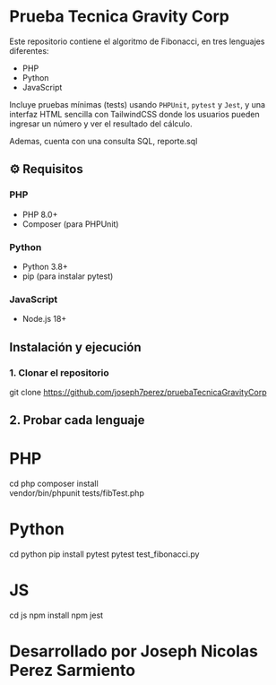 # Prueba Tecnica Gravity Corp

Este repositorio contiene el algoritmo de Fibonacci, en tres lenguajes diferentes:

- PHP
- Python
- JavaScript

Incluye pruebas mínimas (tests) usando `PHPUnit`, `pytest` y `Jest`, y una interfaz HTML sencilla con TailwindCSS donde los usuarios pueden ingresar un número y ver el resultado del cálculo.

Ademas, cuenta con una consulta SQL, reporte.sql

## ⚙️ Requisitos

### PHP
- PHP 8.0+
- Composer (para PHPUnit)

### Python
- Python 3.8+
- pip (para instalar pytest)

### JavaScript
- Node.js 18+

## Instalación y ejecución

### 1. Clonar el repositorio

git clone https://github.com/joseph7perez/pruebaTecnicaGravityCorp

## 2. Probar cada lenguaje
# PHP
cd php
composer install  
vendor/bin/phpunit tests/fibTest.php

# Python
cd python
pip install pytest
pytest test_fibonacci.py

# JS
cd js
npm install
npm jest

# Desarrollado por Joseph Nicolas Perez Sarmiento
